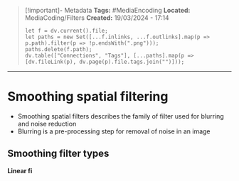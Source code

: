 > [!important]- Metadata
> **Tags:** #MediaEncoding 
> **Located:** MediaCoding/Filters
> **Created:** 19/03/2024 - 17:14
> ```dataviewjs
> let f = dv.current().file;
> let paths = new Set([...f.inlinks, ...f.outlinks].map(p => p.path).filter(p => !p.endsWith(".png")));
> paths.delete(f.path);
> dv.table(["Connections", "Tags"], [...paths].map(p => [dv.fileLink(p), dv.page(p).file.tags.join("")]));
> ```

___
# Smoothing spatial filtering
- Smoothing spatial filters describes the family of filter used for blurring and noise reduction 
- Blurring is a pre-processing step for removal of  noise in an image 
## Smoothing filter types 
**Linear fi**
